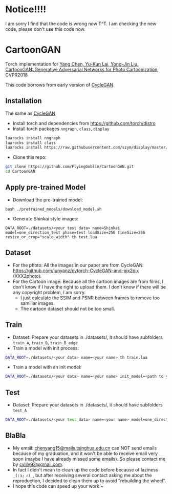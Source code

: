 # Notice!!!!
I am sorry I find that the code is wrong now T^T. I am checking the new code, please don't use this code now.

# CartoonGAN

Torch implementation for [Yang Chen, Yu-Kun Lai, Yong-Jin Liu. CartoonGAN: Generative Adversarial Networks for Photo Cartoonization](http://cg.cs.tsinghua.edu.cn/people/~Yongjin/CartoonGan-CVPR2018.pdf), CVPR2018

This code borrows from early version of [CycleGAN](https://github.com/junyanz/CycleGAN).

## Installation
The same as [CycleGAN](https://github.com/junyanz/CycleGAN)
- Install torch and dependencies from https://github.com/torch/distro
- Install torch packages `nngraph`, `class`, `display`
```bash
luarocks install nngraph
luarocks install class
luarocks install https://raw.githubusercontent.com/szym/display/master/display-scm-0.rockspec
```
- Clone this repo:
```bash
git clone https://github.com/FlyingGoblin/CartoonGAN.git
cd CartoonGAN
```

## Apply pre-trained Model
- Download the pre-trained model:
```
bash ./pretrained_models/download_model.sh
```
- Generate Shinkai style images:
```
DATA_ROOT=./datasets/<your test data> name=Shinkai model=one_direction_test phase=test loadSize=256 fineSize=256 resize_or_crop="scale_width" th test.lua
```

## Dataset
- For the photo:
All the images in our paper are from CycleGAN: https://github.com/junyanz/pytorch-CycleGAN-and-pix2pix (XXX2photo).
- For the Cartoon image:
Because all the cartoon images are from films, I don't know if I have the right to upload them. I don't know if there will be any copyright problem, I am sorry.
    - I just calculate the SSIM and PSNR between frames to remove too samiliar images.
    - The cartoon dataset should not be too small.


## Train
- Dataset:
Prepare your datasets in ./datasets/<your data>, it should have subfolders `train_A`, `train_B`, `train_B_edge`
- Train a model with init process:
```bash
DATA_ROOT=./datasets/<your data> name=<your name> th train.lua
```
- Train a model with an init model:
```bash
DATA_ROOT=./datasets/<your data> name=<your name> init_model=<path to your init model> th train.lua
```

## Test
- Dataset:
Prepare your datasets in ./datasets/<your test data>, it should have subfolders `test_A`
```bash
DATA_ROOT=./datasets/<your test data> name=<your name> model=one_direction_test phase=test loadSize=256 fineSize=256 resize_or_crop="scale_width" th test.lua
```

## BlaBla
- My email: chenyang15@mails.tsinghua.edu.cn can NOT send emails because of my graduation, and it won't be able to receive email very soon (maybe I have already missed some emails). So please contact me by cylily93@gmail.com.
- In fact I didn't mean to clean up the code before because of laziness  `_(:з」∠)_`, but after receiving several contact asking me about the reproduction, I decided to clean them up to avoid "rebuilding the wheel".
- I hope this code can speed up your work ~
